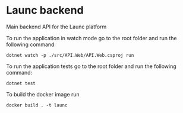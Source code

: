 # Launc backend
Main backend API for the Launc platform

To run the application in watch mode go to the root folder and run the following command:
```
dotnet watch -p ./src/API.Web/API.Web.csproj run
```

To run the application tests go to the root folder and run the following command:
```
dotnet test
```
To build the docker image run
```
docker build . -t launc
```
